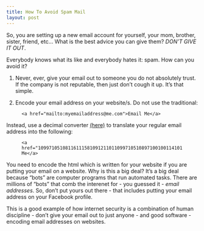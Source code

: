 ```yaml
---
title: How To Avoid Spam Mail
layout: post
---
```



So, you are setting up a new email account for yourself, your mom, brother, sister, friend, etc… What is the best advice you can give them? *DON’T GIVE IT OUT*.

Everybody knows what its like and everybody hates it: spam. How can you avoid it?

1. Never, ever, give your email out to someone you do not absolutely trust. If the company is not reputable, then just don’t cough it up. It’s that simple.

2. Encode your email address on your website/s. Do not use the traditional:

<figure class="highlight"><pre><code class="language-ruby" data-lang="ruby"><span class="o">&lt;</span><span class="n">a</span> <span class="n">href</span><span class="o">=</span><span class="s2">"mailto:myemailaddress@me.com"</span><span class="o">&gt;</span><span class="no">Email</span> <span class="no">Me</span><span class="o">&lt;</span><span class="sr">/a&gt;</span></code></pre></figure>

Instead, use a decimal converter [(here)](https://www.branah.com/ascii-converter) to translate your regular email address into the following:

<figure class="highlight"><pre><code class="language-ruby" data-lang="ruby"><span class="o">&lt;</span><span class="n">a</span> <span class="n">href</span><span class="o">=</span><span class="s2">"10997105108116111581091211011099710510897100100114101115115641091014699111109"</span><span class="o">&gt;</span><span class="no">Email</span> <span class="no">Me</span><span class="o">&lt;</span><span class="sr">/a&gt;</span></code></pre></figure>

You need to encode the html which is written for your website if you are putting your email on a website. Why is this a big deal? It’s a big deal because “bots” are computer programs that run automated tasks. There are millions of “bots” that comb the interenet for - you guessed it - *email addresses*. So, don’t put yours out there - that includes putting your email address on your Facebook profile.

This is a good example of how internet security is a combination of human discipline - don’t give your email out to just anyone - and good software - encoding email addresses on websites.